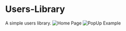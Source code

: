 # Users-Library
A simple users library.
![Home Page](https://www.linkpicture.com/q/download-3_53.png)
![PopUp Example](https://www.linkpicture.com/q/download-4_38.png)
